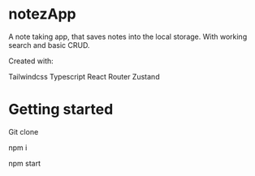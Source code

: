 # notezApp

A note taking app, that saves notes into the local storage.
With working search and basic CRUD.

Created with:

Tailwindcss
Typescript
React Router
Zustand

# Getting started

Git clone

npm i

npm start

